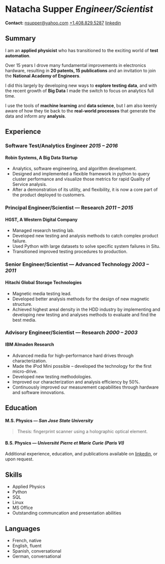 **Natacha** **Supper** *Engineer/Scientist*
===========================================

**Contact:**
[nsupper@yahoo.com](mailto:nsupper@yahoo.com) 
[+1.408.829.5287](tel:+14088295287) 
[linkedin](https://www.linkedin.com/in/natacha-supper-72802b1)

Summary
-------

I am an **applied physicist** who has transitioned to the exciting world of
**test automation**.

Over 15 years I drove many fundamental improvements in electronics hardware,
resulting in **20 patents, 15 publications** and an invitation to join the
**National Academy of Engineers**.

I did this largely by developing new ways to **explore testing data**, and with
the recent growth of **Big Data** I made the switch to focus on analytics full
time.

I use the tools of **machine learning** and **data science**, but I am also
keenly aware of how they tie back to the **real-world processes** that generate
the data and inform any **analysis**.

Experience
----------

### Software Test/Analytics Engineer _2015 – 2016_

#### Robin Systems, A Big Data Startup

* Analytics, software engineering, and algorithm development.
* Designed and implemented a flexible framework in python to query cluster
  performance and visualize those metrics for rapid Quality of Service analysis.
* After a demonstration of its utility, and flexibility, it is now a core part
  of the product deployed to customers.


### Principal Engineer/Scientist — Research _2011 – 2015_

#### HGST, A Western Digital Company

* Managed research testing lab.
* Developed new testing and analysis methods to catch complex product failure. 
* Used Python with large datasets to solve specific system failures in Situ.
* Transitioned improved testing procedures to production.


### Senior Engineer/Scientist — Advanced Technology _2003 – 2011_

#### Hitachi Global Storage Technologies

* Magnetic media testing lead.
* Developed better analysis methods for the design of new magnetic structure.
* Achieved highest areal density in the HDD industry by implementing and
  developing new testing and analyses methods to evaluate and find the best
  media.


### Advisory Engineer/Scientist — Research _2000 – 2003_

#### IBM Almaden Research

* Advanced media for high-performance hard drives through characterization.
* Made the iPod Mini possible – developed the technology for the first
  micro-drive.
* Developed new testing methodologies.
* Improved our characterization and analysis efficiency by 50%.
* Continuously improved our measurement capabilities through hardware and
  software innovations.


Education
---------

#### M.S. Physics — _San Jose State University_

> Thesis: fingerprint scanner using a holographic optical element.

#### B.S. Physics — _Université Pierre et Marie Curie (Paris VI)_

Additional experience, education, and publications available on
[linkedin](https://www.linkedin.com/pub/natacha-supper/1/2b/728), or upon
request.


Skills
------

* Applied Physics
* Python
* SQL
* Linux
* MS Office
* Outstanding communcation and presentation abilities

Languages
---------

* French, native
* English, fluent
* Spanish, conversational
* German, conversational

